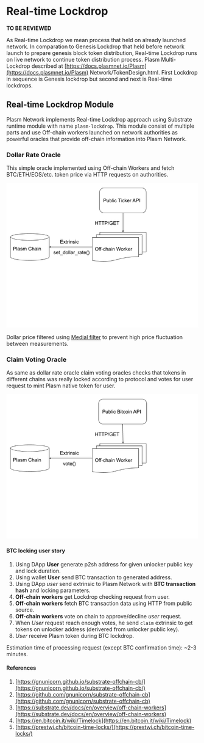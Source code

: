 # Real-time Lockdrop

**TO BE REVIEWED**

As Real-time Lockdrop we mean process that held on already launched network. In comparation to Genesis Lockdrop that held before network launch to prepare genesis block token distribution, Real-time Lockdrop runs on live network to continue token distribution process. Plasm Multi-Lockdrop described at [https://docs.plasmnet.io/Plasm](https://docs.plasmnet.io/Plasm) Network/TokenDesign.html. First Lockdrop in sequence is Genesis lockdrop but second and next is Real-time lockdrops.

## Real-time Lockdrop Module

Plasm Network implements Real-time Lockdrop approach using Substrate runtime module with name `plasm-lockdrop`. This module consist of multiple parts and use Off-chain workers launched on network authorities as powerful oracles that provide off-chain information into Plasm Network.

### Dollar Rate Oracle

This simple oracle implemented using Off-chain Workers and fetch BTC/ETH/EOS/etc. token price via HTTP requests on authorities.

![](../.gitbook/assets/dollar_rate_oracle.png)

Dollar price filtered using [Medial filter](https://en.wikipedia.org/wiki/Median_filter) to prevent high price fluctuation between measurements.

### Claim Voting Oracle

As same as dollar rate oracle claim voting oracles checks that tokens in different chains was really locked according to protocol and votes for user request to mint Plasm native token for user.

![](../.gitbook/assets/vote_oracle.png)

#### BTC locking user story

1. Using DApp **User** generate p2sh address for given unlocker public key and lock duration.
2. Using wallet **User** send BTC transaction to generated address. 
3. Using DApp _user_ send extrinsic to Plasm Network with **BTC transaction hash** and locking parameters.
4. **Off-chain workers** get Lockdrop checking request from user.
5. **Off-chain workers** fetch BTC transaction data using HTTP from public source.
6. **Off-chain workers** vote on chain to approve/decline _user_ request.
7. When _User_ request reach enough votes, he send `claim` extrinsic to get tokens on unlocker address \(derivered from unlocker public key\).
8. _User_ receive Plasm token during BTC lockdrop.

Estimation time of processing request \(except BTC confirmation time\): ~2-3 minutes.

#### References

1. [https://gnunicorn.github.io/substrate-offchain-cb/](https://gnunicorn.github.io/substrate-offchain-cb/)
2. [https://github.com/gnunicorn/substrate-offchain-cb](https://github.com/gnunicorn/substrate-offchain-cb)
3. [https://substrate.dev/docs/en/overview/off-chain-workers](https://substrate.dev/docs/en/overview/off-chain-workers)
4. [https://en.bitcoin.it/wiki/Timelock](https://en.bitcoin.it/wiki/Timelock)
5. [https://prestwi.ch/bitcoin-time-locks/](https://prestwi.ch/bitcoin-time-locks/)

